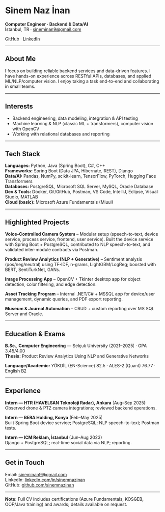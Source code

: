 # Sinem Naz İnan

**Computer Engineer · Backend & Data/AI**  
İstanbul, TR · sineminan9@gmail.com 

[GitHub](https://github.com/sinemnazinan) · [LinkedIn](https://linkedin.com/in/sinemnazinan)  

---

## About Me
I focus on building reliable backend services and data-driven features. I have hands-on experience across RESTful APIs, databases, and applied ML/NLP/computer vision. I enjoy taking a task end-to-end and collaborating in small teams.  

---

## Interests
- Backend engineering, data modeling, integration & API testing  
- Machine learning & NLP (classic ML + transformers), computer vision with OpenCV  
- Working with relational databases and reporting  

---

## Tech Stack
**Languages:** Python, Java (Spring Boot), C#, C++  
**Frameworks:** Spring Boot (Data JPA, Hibernate, REST), Django  
**Data/AI:** Pandas, NumPy, scikit-learn, TensorFlow, PyTorch, Hugging Face Transformers  
**Databases:** PostgreSQL, Microsoft SQL Server, MySQL, Oracle Database  
**Dev & Tools:** Docker, Git/GitHub, Postman, VS Code, IntelliJ, Eclipse, Visual Studio, MATLAB  
**Cloud (basic):** Microsoft Azure Fundamentals (Miuul)  

---

## Highlighted Projects
**Voice-Controlled Camera System** – Modular setup (speech-to-text, device service, process service, frontend, user service). Built the device service with Spring Boot + PostgreSQL, contributed to NLP speech-to-text, and validated inter-module contracts via Postman.  

**Product Review Analytics (NLP + Generative)** – Sentiment analysis (pos/neg/neutral) using TF-IDF, n-grams, LightGBM/LogReg; boosted with BERT, SentiTurkNet, GANs.  

**Image Processing App** – OpenCV + Tkinter desktop app for object detection, color filtering, and edge detection.  

**Asset Tracking Program** – Internal .NET/C# + MSSQL app for device/user management, dynamic queries, and PDF export reporting.  

**Museum & Journal Automation** – CRUD + custom reporting over MS SQL Server and Oracle.  

---

## Education & Exams
**B.Sc., Computer Engineering** — Selçuk University (2021–2025) · GPA 3.45/4.00  
**Thesis:** Product Review Analytics Using NLP and Generative Networks  

**Language/Academic:** YÖKDİL (EN-Science) 82.5 · ALES-2 (Quant) 76.77 · English B2  

---

## Experience
**Intern — HTR (HAVELSAN Teknoloji Radar), Ankara** (Aug–Sep 2025)  
Observed drone & PTZ camera integrations; reviewed backend operations.  

**Intern — BERA Holding, Konya** (Feb–May 2025)  
Built Spring Boot device service; PostgreSQL; NLP speech-to-text; Postman tests.  

**Intern — ICM Reklam, İstanbul** (Jun–Aug 2023)  
Django + PostgreSQL; real-time social data via NLP; reporting.  

---

## Get in Touch
Email: sineminan9@gmail.com  
LinkedIn: [linkedin.com/in/sinemnazinan](https://linkedin.com/in/sinemnazinan)  
GitHub: [github.com/sinemnazinan](https://github.com/sinemnazinan)  

---

**Note:** Full CV includes certifications (Azure Fundamentals, KOSGEB, OOP/Java training) and awards; details available on request.
